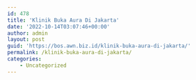 ```yaml
---
id: 478
title: 'Klinik Buka Aura Di Jakarta'
date: '2022-10-14T03:07:46+00:00'
author: admin
layout: post
guid: 'https://bos.awn.biz.id/klinik-buka-aura-di-jakarta/'
permalink: /klinik-buka-aura-di-jakarta/
categories:
    - Uncategorized
---
```


